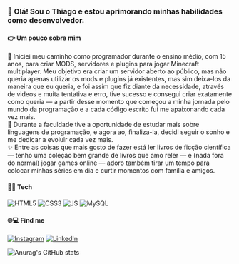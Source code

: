 ### 👋 Olá! Sou o Thiago e estou aprimorando minhas habilidades como desenvolvedor.
<h4>👉 Um pouco sobre mim</h4>
🚀 Iniciei meu caminho como programador durante o ensino médio, com 15 anos, para criar MODS, servidores e plugins para jogar Minecraft multiplayer. Meu objetivo era criar um servidor aberto ao público, mas não queria apenas utilizar os mods e plugins já existentes, mas sim deixa-los da maneira que eu queria, e foi assim que fiz diante da necessidade, através de videos e muita tentativa e erro, tive sucesso e consegui criar exatamente como queria —  a partir desse momento que começou a minha jornada pelo mundo da programação e a cada código escrito fui me apaixonando cada vez mais.<br>
🤍 Durante a faculdade tive a oportunidade de estudar mais sobre linguagens de programação, e agora ao, finaliza-la, decidi seguir o sonho e me dedicar a evoluir cada vez mais.<br>
✨ Entre as coisas que mais gosto de fazer está ler livros de ficção científica — tenho uma coleção bem grande de livros que amo reler — e (nada fora do normal) jogar games online — adoro também tirar um tempo para colocar minhas séries em dia e curtir momentos com família e amigos.

<h4>👨‍💻 Tech </h4>
<div style="display: inline_block">
<img align="center" alt="HTML5" src="https://img.shields.io/badge/HTML5-E34F26?style=for-the-badge&logo=html5&logoColor=white"/>
<img align="center" alt="CSS3" src="https://img.shields.io/badge/CSS3-1572B6?style=for-the-badge&logo=css3&logoColor=white"/>
<img align="center" alt="JS" src="https://img.shields.io/badge/JavaScript-F7DF1E?style=for-the-badge&logo=javascript&logoColor=black"/>
<img align="center" alt="MySQL" src="https://img.shields.io/badge/MySQL-00000F?style=for-the-badge&logo=mysql&logoColor=white"/>
</div>
<h4>🌐💻 Find me </h4>
<div style="display: inline_block">

[![Instagram](https://img.shields.io/badge/Instagram-E4405F?style=for-the-badge&logo=instagram&logoColor=white)](https://instagram.com/wendlandthiago)
[![LinkedIn](https://img.shields.io/badge/LinkedIn-0077B5?style=for-the-badge&logo=linkedin&logoColor=white)](https://www.linkedin.com/in/thiagowendland)

</div>

![Anurag's GitHub stats](https://github-readme-stats.vercel.app/api?username=thiagowendland&show_icons=true&theme=radical)




